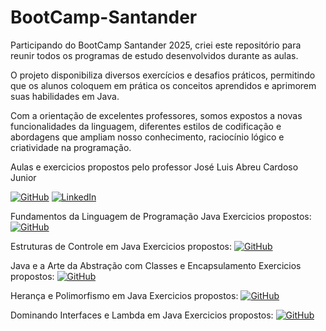 # BootCamp-Santander

Participando do BootCamp Santander 2025, criei este repositório para reunir todos os programas de estudo desenvolvidos durante as aulas.

O projeto disponibiliza diversos exercícios e desafios práticos, permitindo que os alunos coloquem em prática os conceitos aprendidos e aprimorem suas habilidades em Java.

Com a orientação de excelentes professores, somos expostos a novas funcionalidades da linguagem, diferentes estilos de codificação e abordagens que ampliam nosso conhecimento, raciocínio lógico e criatividade na programação.


Aulas e exercicios propostos pelo professor José Luis Abreu Cardoso Junior

[![GitHub](https://img.shields.io/badge/GitHub-100000?style=for-the-badge&logo=github&logoColor=white)](https://github.com/juniorjrjl) 
[![LinkedIn](https://img.shields.io/badge/LinkedIn-0077B5?style=for-the-badge&logo=linkedin&logoColor=white)](https://www.linkedin.com/in/josé-luiz-abreu-cardoso-junior-18483872/)

Fundamentos da Linguagem de Programação Java
Exercicios propostos: 
[![GitHub](https://img.shields.io/badge/GitHub-100000?style=for-the-badge&logo=github&logoColor=white)](https://github.com/digitalinnovationone/exercicios-java-basico/blob/main/exercicios/1%20-%20Fundamentos%20da%20Linguagem%20de%20Programação%20Java.md)

Estruturas de Controle em Java
Exercicios propostos: [![GitHub](https://img.shields.io/badge/GitHub-100000?style=for-the-badge&logo=github&logoColor=white)](https://github.com/digitalinnovationone/exercicios-java-basico/blob/main/exercicios/2%20-%20Estruturas%20de%20Controle%20em%20Java.MD)

Java e a Arte da Abstração com Classes e Encapsulamento
Exercicios propostos: [![GitHub](https://img.shields.io/badge/GitHub-100000?style=for-the-badge&logo=github&logoColor=white)](https://github.com/digitalinnovationone/exercicios-java-basico/blob/main/exercicios/3%20-%20Java%20e%20a%20Arte%20da%20Abstração%20com%20Classes%20e%20Encapsulamento.md)

Herança e Polimorfismo em Java
Exercicios propostos: [![GitHub](https://img.shields.io/badge/GitHub-100000?style=for-the-badge&logo=github&logoColor=white)](https://github.com/digitalinnovationone/exercicios-java-basico/blob/main/exercicios/4%20-%20Herança%20e%20Polimorfismo%20em%20Java%20.md)

Dominando Interfaces e Lambda em Java
Exercicios propostos: [![GitHub](https://img.shields.io/badge/GitHub-100000?style=for-the-badge&logo=github&logoColor=white)](https://github.com/digitalinnovationone/exercicios-java-basico/blob/main/exercicios/5%20-%20Dominando%20Interfaces%20e%20Lambda%20em%20Java.md)



